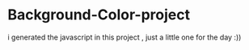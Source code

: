 # Background-Color-project
i generated the javascript in this project , just a little one for the day :))

